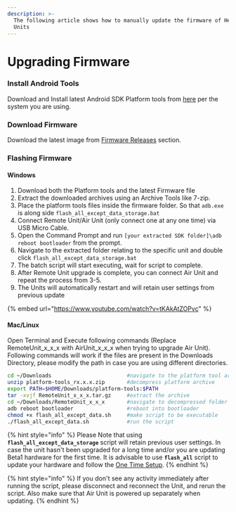 ```yaml
---
description: >-
  The following article shows how to manually update the firmware of Herelink
  Units
---
```


# Upgrading Firmware

### Install Android Tools

Download and Install latest Android SDK Platform tools from [here](https://developer.android.com/studio/releases/platform-tools) per the system you are using.

### Download Firmware

Download the latest image from [Firmware Releases](firmware-releases.md) section.

### Flashing Firmware

#### Windows

1. Download both the Platform tools and the latest Firmware file
2. Extract the downloaded archives using an Archive Tools like 7-zip.
3. Place the platform tools files inside the firmware folder. So that `adb.exe` is along side `flash_all_except_data_storage.bat`  
4. Connect Remote Unit/Air Unit \(only connect one at any one time\) via USB Micro Cable.
5. Open the Command Prompt and run `[your extracted SDK folder]\adb reboot bootloader` from the prompt.
6. Navigate to the extracted folder relating to the specific unit and double click `flash_all_except_data_storage.bat` 
7. The batch script will start executing, wait for script to complete.
8. After Remote Unit upgrade is complete, you can connect Air Unit and repeat the process from 3-5.
9. The Units will automatically restart and will retain user settings from previous update

{% embed url="https://www.youtube.com/watch?v=tKAkAtZOPvc" %}

#### Mac/Linux

Open Terminal and Execute following commands \(Replace RemoteUnit\_x\_x\_x with AirUnit\_x\_x\_x when trying to upgrade Air Unit\). Following commands will work if the files are present in the Downloads Directory, please modify the path in case you are using different directories.

```bash
cd ~/Downloads                        #navigate to the platform tool archive
unzip platform-tools_rx.x.x.zip       #decompress platform archive
export PATH=$HOME/Downloads/platform-tools:$PATH
tar -xvjf RemoteUnit_x_x_x.tar.gz     #extract the archive
cd ~/Downloads/RemoteUnit_x_x_x       #navigate to decompressed folder
adb reboot bootloader                 #reboot into bootloader
chmod +x flash_all_except_data.sh     #make script to be executable
./flash_all_except_data.sh            #run the script
```

{% hint style="info" %}
Please Note that using **`flash_all_except_data_storage`** script will retain previous user settings. In case the unit hasn't been upgraded for a long time and/or you are updating Beta1 hardware for the first time. It is advisable to use **`flash_all`** script to update your hardware and follow the [One Time Setup](one-time-setup.md).
{% endhint %}

{% hint style="info" %}
If you don't see any activity immediately after running the script, please disconnect and reconnect the Unit, and rerun the script. Also make sure that Air Unit is powered up separately when updating.
{% endhint %}



